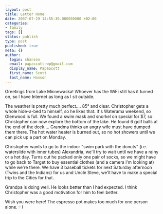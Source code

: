 ```yaml
---
layout: post
title: Letter Home
date: 2007-07-29 14:55:39.000000000 +02:00
categories:
- family
tags: []
status: publish
type: post
published: true
meta: {}
author:
  login: shanson
  email: papascott-wp@gmail.com
  display_name: PapaScott
  first_name: Scott
  last_name: Hanson
---
```

<p>Greetings from Lake Minnewaska! Whoever has the WiFi still has it turned on, so I have Internet as long as I sit outside.</p>
<p>The weather is pretty much perfect.... 85° and clear. Christopher gets a whole hide-a-bed to himself, so he likes that. It's Waterama weekend, so Glenwood is full. We found a swim mask and snorkel on special for $7, so Christopher can now explore the bottom of the lake. He found 6 golf balls at the end of the dock.... Grandma thinks an angry wife must have dumped them there. The hot water heater is burned out, so no hot showers until we can pick up a part on Monday. </p>
<p>Christopher wants to go to the indoor "swim park with the donuts" (i.e. waterslide with inner tubes) Alexandria, we'll try to wait until we have a rainy or a hot day. Turns out he packed only one pair of socks, so we might have to go back to Target to buy essential clothes (and a camera I'm looking at) while we're there. We have 3 baseball tickets for next Saturday afternoon (Twins and the Indians) for us and Uncle Steve, we'll have to make a special trip to the Cities for that.</p>
<p>Grandpa is doing well. He looks better than I had expected. I think Christopher was a good motivation for him to feel better.</p>
<p>Wish you were here! The espresso pot makes too much for one person alone. :-)</p>
